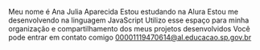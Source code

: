 Meu nome é Ana Julia Aparecida 
Estou estudando na Alura
Estou me desenvolvendo na linguagem JavaScript
Utilizo esse espaço para minha organização e compartilhamento dos meus projetos desenvolvidos
Você pode entrar em contato comigo 
00001119470614@al.educacao.sp.gov.br
